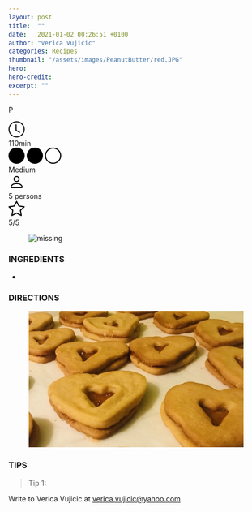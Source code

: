 ```yaml
---
layout: post
title:  ""
date:   2021-01-02 00:26:51 +0100
author: "Verica Vujicic"
categories: Recipes
thumbnail: "/assets/images/PeanutButter/red.JPG"
hero: 
hero-credit: 
excerpt: ""
---
```

<drop-cap>P</drop-cap>

<div class="recipe-dashboard">
    <div class="dash-card">
        <div class="dash-icon" title="Preparation time">
            <img src="/assets/images/icons/clock.svg" alt="Preparation time">
        </div>
        <div class="dash-text">110min</div>
    </div>
    <div class="dash-card">
        <div class="dash-icon difficulty" title="Difficulty">
            <img src="/assets/images/icons/circle-fill.svg" alt="">
            <img src="/assets/images/icons/circle-fill.svg" alt="">
            <img src="/assets/images/icons/circle.svg" alt="">
        </div>
        <div class="dash-text">Medium</div>
    </div>
    <div class="dash-card">
        <div class="dash-icon" title="Serves">
            <img src="/assets/images/icons/person.svg" alt="Serves">
        </div>
        <div class="dash-text">5 persons</div>
    </div>
    <div class="dash-card">
        <div class="dash-icon" title="Rating">
            <img src="/assets/images/icons/star.svg" alt="Preparation time">
        </div>
        <div class="dash-text">5/5</div>
    </div>
</div>
 
 <figure>
    <img src='/assets/images/PeanutButter/red.JPG' alt='missing' />
    <figcaption></figcaption>
</figure>

### **INGREDIENTS**

- 

### **DIRECTIONS**

<step>

</step>


<figure>
    <img src='/assets/images/PeanutButter/insta.jpeg' alt='missing' />
    <figcaption></figcaption>
</figure>

### **TIPS**

> Tip 1: 



Write to Verica Vujicic at [verica.vujicic@yahoo.com](mailto:verica.vujicic@yahoo.com)